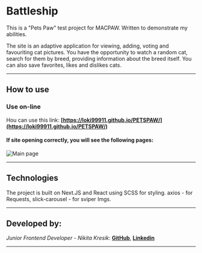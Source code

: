 # Battleship

This is a "Pets Paw" test project for MACPAW. Written to demonstrate my abilities.

The site is an adaptive application for viewing, adding, voting and favouriting cat pictures. You have the opportunity to watch a random cat, search for them by breed, providing information about the breed itself. You can also save favorites, likes and dislikes cats.
***

## How to use

### Use on-line
 Нou can use this link: **[https://loki99911.github.io/PETSPAW/](https://loki99911.github.io/PETSPAW/)**

#### If site opening correctly, you will see the following pages:
![Main page](./MainPage.JPG)
***

## Technologies

The project is built on Next.JS and React using SCSS for styling.
axios - for Requests, slick-carousel - for sviper Imgs.

***

## Developed by:
_Junior Frontend Developer - Nikita Kresik_:
**[GitHub](https://github.com/Loki99911)**,
**[Linkedin](https://www.linkedin.com/feed/)**
***